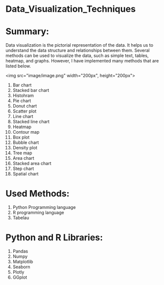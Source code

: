 # Data_Visualization_Techniques
# Summary:
Data visualization is the pictorial representation of the data. It helps us to understand the data structure and relationships between them. Several methods can be used to visualize the data, such as simple text, tables, heatmap, and graphs. However, I have implemented many methods that are listed below.

<img src="image/image.png" width="200px", height="200px">

1) Bar chart
2) Stacked bar chart
3) Histohram                                            
4) Pie chart
5) Donut chart
6) Scatter plot
7) Line chart
8) Stacked line chart
9) Heatmap
10) Contour map
11) Box plot
12) Bubble chart
13) Density plot
14) Tree map
15) Area chart
16) Stacked area chart
17) Step chart
18) Spatial chart

# Used Methods:
1) Python Programming language
2) R programming language
3) Tabelau

# Python and R Libraries:
1) Pandas
2) Numpy
3) Matplotlib
4) Seaborn
5) Plotly
6) GGplot

